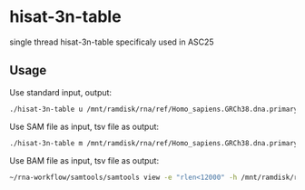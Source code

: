 # hisat-3n-table

single thread hisat-3n-table specificaly used in ASC25

## Usage

Use standard input, output:

```sh
./hisat-3n-table u /mnt/ramdisk/rna/ref/Homo_sapiens.GRCh38.dna.primary_assembly.fa
```

Use SAM file as input, tsv file as output:

```sh
./hisat-3n-table m /mnt/ramdisk/rna/ref/Homo_sapiens.GRCh38.dna.primary_assembly.fa < /mnt/ramdisk/rna/output/SRR23538290.mRNA.genome.mapped.sorted.dedup.filtered.sam > /mnt/ramdisk/rna/output/SRR23538290.filtered_multi.tsv
```

Use BAM file as input, tsv file as output:

```sh
~/rna-workflow/samtools/samtools view -e "rlen<12000" -h /mnt/ramdisk/rna/output/SRR23538290.mRNA.genome.mapped.sorted.dedup.filtered.bam | ./hisat-3n-table m /mnt/ramdisk/rna/ref/Homo_sapiens.GRCh38.dna.primary_assembly.fa > /mnt/ramdisk/rna/output/SRR23538290.filtered_multi.tsv
```

